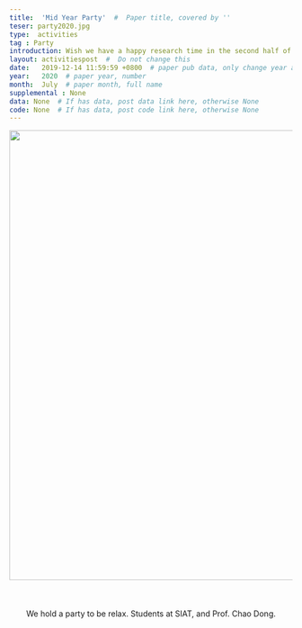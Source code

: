 ```yaml
---
title:  'Mid Year Party'  #  Paper title, covered by ''
teser: party2020.jpg
type:  activities
tag : Party
introduction: Wish we have a happy research time in the second half of the year
layout: activitiespost  #  Do not change this
date:   2019-12-14 11:59:59 +0800  # paper pub data, only change year and month according to this format
year:   2020  # paper year, number
month:  July  # paper month, full name
supplemental : None
data: None  # If has data, post data link here, otherwise None
code: None  # If has data, post code link here, otherwise None
---
```


<center><img src="http://xpixel.group/images/activities/party2020.jpg" width = "800" height = "auto"/></center>

&nbsp;
&nbsp;
<center>
<p style="font-size:20px;width:100%;text-align:left" >

We hold a party to be relax. Students at SIAT, and Prof. Chao Dong.
</p>
</center>
&nbsp;



